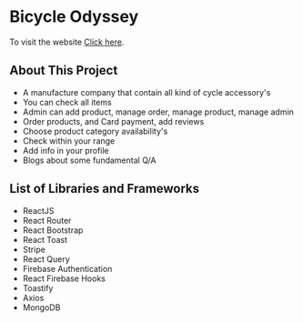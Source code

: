 # Bicycle Odyssey

To visit the website [Click here](https://passional-pedals.web.app/).

## About This Project
* A manufacture company that contain all kind of cycle accessory's
* You can check all items
* Admin can add product, manage order, manage product, manage admin
* Order products, and Card payment, add reviews
* Choose product category availability's
* Check within your range
* Add info in your profile
* Blogs about some fundamental Q/A

## List of Libraries and Frameworks
* ReactJS
* React Router
* React Bootstrap
* React Toast
* Stripe
* React Query
* Firebase Authentication
* React Firebase Hooks
* Toastify
* Axios
* MongoDB
